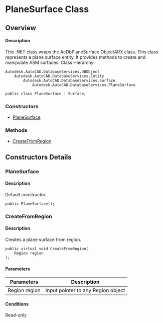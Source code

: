 # PlaneSurface Class

## Overview

#### Description
This .NET class wraps the AcDbPlaneSurface ObjectARX class. 
This class represents a plane surface entity. It provides methods to create and manipulate ASM surfaces.
Class Hierarchy
```text
Autodesk.AutoCAD.DatabaseServices.DBObject
    Autodesk.AutoCAD.DatabaseServices.Entity
        Autodesk.AutoCAD.DatabaseServices.Surface
            Autodesk.AutoCAD.DatabaseServices.PlaneSurface
```

```text
public class PlaneSurface : Surface;
```

### Constructors

- [PlaneSurface](#planesurface)

### Methods

- [CreateFromRegion](#createfromregion)


## Constructors Details

### PlaneSurface

#### Description
Default constructor.
```text
public PlaneSurface();
```

### CreateFromRegion

#### Description
Creates a plane surface from region.
```text
public virtual void CreateFromRegion(
    Region region
);
```

#### Parameters

| Parameters | Description |
| --- | --- |
| Region region | Input pointer to any Region object |

#### Conditions
Read-only